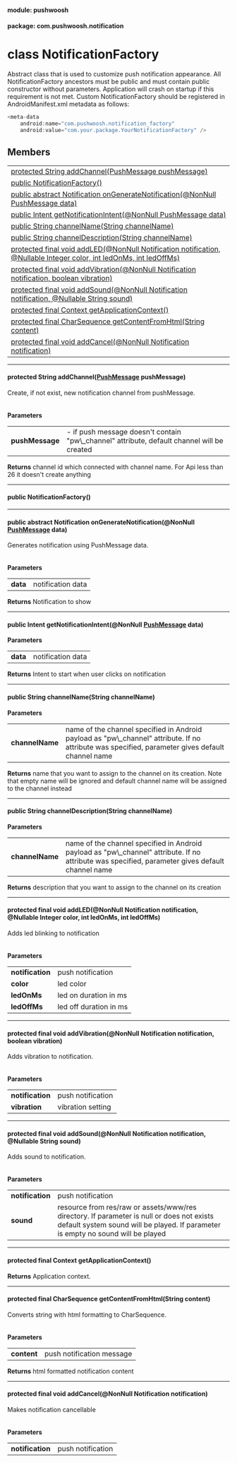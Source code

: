 
#### module: pushwoosh  

#### package: com.pushwoosh.notification  

# <a name="heading"></a>class NotificationFactory  
Abstract class that is used to customize push notification appearance. All NotificationFactory ancestors must be public and must contain public constructor without parameters. Application will crash on startup if this requirement is not met. Custom NotificationFactory should be registered in AndroidManifest.xml metadata as follows: <br/>
```Java
<meta-data
    android:name="com.pushwoosh.notification_factory"
    android:value="com.your.package.YourNotificationFactory" />
```

## Members  

<table>
	<tr>
		<td><a href="#1af95d50a849b91dac604a8f1ad68863e4">protected String addChannel(PushMessage pushMessage)</a></td>
	</tr>
	<tr>
		<td><a href="#1ad87082d7fd501636dc94937bafaa57f2">public  NotificationFactory()</a></td>
	</tr>
	<tr>
		<td><a href="#1a823af14a22bb0fd8dcd8279be81324f8">public abstract Notification onGenerateNotification(@NonNull PushMessage data)</a></td>
	</tr>
	<tr>
		<td><a href="#1a1767c48d63f7a32cc08930096773d2ef">public Intent getNotificationIntent(@NonNull PushMessage data)</a></td>
	</tr>
	<tr>
		<td><a href="#1a079dfab588f87037c6cac8198ffe4864">public String channelName(String channelName)</a></td>
	</tr>
	<tr>
		<td><a href="#1a9c2956db01335c10904ac2f0787ad2e0">public String channelDescription(String channelName)</a></td>
	</tr>
	<tr>
		<td><a href="#1a743f639a41340a9891554b03d79b3c68">protected final void addLED(@NonNull Notification notification, @Nullable Integer color, int ledOnMs, int ledOffMs)</a></td>
	</tr>
	<tr>
		<td><a href="#1a53d90416a543e1b93ac7a6bbdd2b051b">protected final void addVibration(@NonNull Notification notification, boolean vibration)</a></td>
	</tr>
	<tr>
		<td><a href="#1a8e961c3def9b2c8be940a1ffea69a90a">protected final void addSound(@NonNull Notification notification, @Nullable String sound)</a></td>
	</tr>
	<tr>
		<td><a href="#1a946295e7c204e1ea3f2771cd4e31f823">protected final Context getApplicationContext()</a></td>
	</tr>
	<tr>
		<td><a href="#1a349aba228f8127895d03cadcce7627ed">protected final CharSequence getContentFromHtml(String content)</a></td>
	</tr>
	<tr>
		<td><a href="#1aefcb8fe326ff56b81a5eca037426e07c">protected final void addCancel(@NonNull Notification notification)</a></td>
	</tr>
</table>


----------  
  

#### <a name="1af95d50a849b91dac604a8f1ad68863e4"></a>protected String addChannel(<a href="PushMessage.md">PushMessage</a> pushMessage)  
Create, if not exist, new notification channel from pushMessage.<br/><br/><br/><strong>Parameters</strong><br/>
<table>
	<tr>
		<td><strong>pushMessage</strong></td>
		<td>- if push message doesn't contain "pw\_channel" attribute, default channel will be created </td>
	</tr>
</table>
<strong>Returns</strong> channel id which connected with channel name. For Api less than 26 it doesn't create anything 

----------  
  

#### <a name="1ad87082d7fd501636dc94937bafaa57f2"></a>public  NotificationFactory()  


----------  
  

#### <a name="1a823af14a22bb0fd8dcd8279be81324f8"></a>public abstract Notification onGenerateNotification(@NonNull <a href="PushMessage.md">PushMessage</a> data)  
Generates notification using PushMessage data.<br/><br/><br/><strong>Parameters</strong><br/>
<table>
	<tr>
		<td><strong>data</strong></td>
		<td>notification data </td>
	</tr>
</table>
<strong>Returns</strong> Notification to show 

----------  
  

#### <a name="1a1767c48d63f7a32cc08930096773d2ef"></a>public Intent getNotificationIntent(@NonNull <a href="PushMessage.md">PushMessage</a> data)  
<strong>Parameters</strong><br/>
<table>
	<tr>
		<td><strong>data</strong></td>
		<td>notification data </td>
	</tr>
</table>
<strong>Returns</strong> Intent to start when user clicks on notification 

----------  
  

#### <a name="1a079dfab588f87037c6cac8198ffe4864"></a>public String channelName(String channelName)  
<strong>Parameters</strong><br/>
<table>
	<tr>
		<td><strong>channelName</strong></td>
		<td>name of the channel specified in Android payload as "pw\_channel" attribute. If no attribute was specified, parameter gives default channel name </td>
	</tr>
</table>
<strong>Returns</strong> name that you want to assign to the channel on its creation. Note that empty name will be ignored and default channel name will be assigned to the channel instead 

----------  
  

#### <a name="1a9c2956db01335c10904ac2f0787ad2e0"></a>public String channelDescription(String channelName)  
<strong>Parameters</strong><br/>
<table>
	<tr>
		<td><strong>channelName</strong></td>
		<td>name of the channel specified in Android payload as "pw\_channel" attribute. If no attribute was specified, parameter gives default channel name </td>
	</tr>
</table>
<strong>Returns</strong> description that you want to assign to the channel on its creation 

----------  
  

#### <a name="1a743f639a41340a9891554b03d79b3c68"></a>protected final void addLED(@NonNull Notification notification, @Nullable Integer color, int ledOnMs, int ledOffMs)  
Adds led blinking to notification<br/><br/><br/><strong>Parameters</strong><br/>
<table>
	<tr>
		<td><strong>notification</strong></td>
		<td>push notification </td>
	</tr>
	<tr>
		<td><strong>color</strong></td>
		<td>led color </td>
	</tr>
	<tr>
		<td><strong>ledOnMs</strong></td>
		<td>led on duration in ms </td>
	</tr>
	<tr>
		<td><strong>ledOffMs</strong></td>
		<td>led off duration in ms </td>
	</tr>
</table>


----------  
  

#### <a name="1a53d90416a543e1b93ac7a6bbdd2b051b"></a>protected final void addVibration(@NonNull Notification notification, boolean vibration)  
Adds vibration to notification.<br/><br/><br/><strong>Parameters</strong><br/>
<table>
	<tr>
		<td><strong>notification</strong></td>
		<td>push notification </td>
	</tr>
	<tr>
		<td><strong>vibration</strong></td>
		<td>vibration setting </td>
	</tr>
</table>


----------  
  

#### <a name="1a8e961c3def9b2c8be940a1ffea69a90a"></a>protected final void addSound(@NonNull Notification notification, @Nullable String sound)  
Adds sound to notification.<br/><br/><br/><strong>Parameters</strong><br/>
<table>
	<tr>
		<td><strong>notification</strong></td>
		<td>push notification </td>
	</tr>
	<tr>
		<td><strong>sound</strong></td>
		<td>resource from res/raw or assets/www/res directory. If parameter is null or does not exists default system sound will be played. If parameter is empty no sound will be played </td>
	</tr>
</table>


----------  
  

#### <a name="1a946295e7c204e1ea3f2771cd4e31f823"></a>protected final Context getApplicationContext()  
<strong>Returns</strong> Application context. 

----------  
  

#### <a name="1a349aba228f8127895d03cadcce7627ed"></a>protected final CharSequence getContentFromHtml(String content)  
Converts string with html formatting to CharSequence.<br/><br/><br/><strong>Parameters</strong><br/>
<table>
	<tr>
		<td><strong>content</strong></td>
		<td>push notification message </td>
	</tr>
</table>
<strong>Returns</strong> html formatted notification content 

----------  
  

#### <a name="1aefcb8fe326ff56b81a5eca037426e07c"></a>protected final void addCancel(@NonNull Notification notification)  
Makes notification cancellable<br/><br/><br/><strong>Parameters</strong><br/>
<table>
	<tr>
		<td><strong>notification</strong></td>
		<td>push notification </td>
	</tr>
</table>
